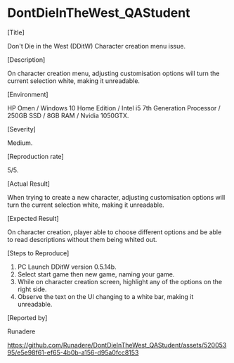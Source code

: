 # DontDieInTheWest_QAStudent


[Title]

Don't Die in the West (DDitW) Character creation menu issue.

[Description]

On character creation menu, adjusting customisation options will turn the current selection white, making it unreadable.

[Environment]

HP Omen / Windows 10 Home Edition / Intel i5 7th Generation Processor / 250GB SSD / 8GB RAM / Nvidia 1050GTX.

[Severity]

Medium.

[Reproduction rate] 

5/5.

[Actual Result]

When trying to create a new character, adjusting customisation options will turn the current selection white, making it unreadable.

[Expected Result]

On character creation, player able to choose different options and be able to read descriptions without them being whited out.

[Steps to Reproduce]

1.	PC Launch DDitW version 0.5.14b.
2.	Select start game then new game, naming your game.
3.	While on character creation screen, highlight any of the options on the right side.
4.	Observe the text on the UI changing to a white bar, making it unreadable.

[Reported by]

Runadere


https://github.com/Runadere/DontDieInTheWest_QAStudent/assets/52005395/e5e98f61-ef65-4b0b-a156-d95a0fcc8153

